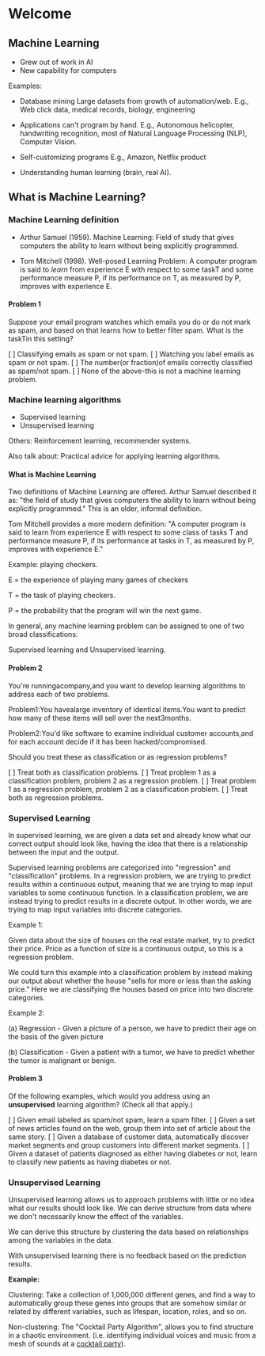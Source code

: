 # Welcome

## Machine Learning

- Grew out of work in AI
- New capability for computers

Examples:

- Database mining
  Large datasets from growth of automation/web.
  E.g., Web click data, medical records, biology, engineering

- Applications can't program by hand.
  E.g., Autonomous helicopter, handwriting recognition, most of Natural Language Processing (NLP), Computer Vision.

- Self-customizing programs
  E.g., Amazon, Netflix product

- Understanding human learning (brain, real AI).

## What is Machine Learning?

### Machine Learning definition

- Arthur Samuel (1959). Machine Learning: Field of study that gives computers the ability to learn without being explicitly programmed.

- Tom Mitchell (1998). Well-posed Learning Problem: A computer program is said to _learn_ from experience E with respect to some taskT and some performance measure P, if its performance on T, as measured by P, improves with experience E.

#### Problem 1

Suppose your email program watches which emails you do or do not mark as spam, and based on that learns how to better filter spam. What is the taskTin this setting?

[ ] Classifying emails as spam or not spam.
[ ] Watching you label emails as spam or not spam.
[ ] The number(or fraction)of emails correctly classified as spam/not spam.
[ ] None of the above-this is not a machine learning problem.

### Machine learning algorithms

- Supervised learning
- Unsupervised learning

Others: Reinforcement learning, recommender systems.

Also talk about: Practical advice for applying learning algorithms.

#### What is Machine Learning

Two definitions of Machine Learning are offered. Arthur Samuel described it as: "the field of study that gives computers the ability to learn without being explicitly programmed." This is an older, informal definition.

Tom Mitchell provides a more modern definition: "A computer program is said to learn from experience E with respect to some class of tasks T and performance measure P, if its performance at tasks in T, as measured by P, improves with experience E."

Example: playing checkers.

E = the experience of playing many games of checkers

T = the task of playing checkers.

P = the probability that the program will win the next game.

In general, any machine learning problem can be assigned to one of two broad classifications:

Supervised learning and Unsupervised learning.

#### Problem 2

You're runningacompany,and you want to develop learning algorithms to address each
of two problems.

Problem1:You havealarge inventory of identical items.You want to predict how many
of these items will sell over the next3months.

Problem2:You'd like software to examine individual customer accounts,and for each
account decide if it has been hacked/compromised.

Should you treat these as classification or as regression problems?

[ ] Treat both as classification problems.
[ ] Treat problem 1 as a classification problem, problem 2 as a regression problem.
[ ] Treat problem 1 as a regression problem, problem 2 as a classification problem.
[ ] Treat both as regression problems.

### Supervised Learning

In supervised learning, we are given a data set and already know what our correct output should look like, having the idea that there is a relationship between the input and the output.

Supervised learning problems are categorized into "regression" and "classification" problems. In a regression problem, we are trying to predict results within a continuous output, meaning that we are trying to map input variables to some continuous function. In a classification problem, we are instead trying to predict results in a discrete output. In other words, we are trying to map input variables into discrete categories.

Example 1:

Given data about the size of houses on the real estate market, try to predict their price. Price as a function of size is a continuous output, so this is a regression problem.

We could turn this example into a classification problem by instead making our output about whether the house "sells for more or less than the asking price." Here we are classifying the houses based on price into two discrete categories.

Example 2:

(a) Regression - Given a picture of a person, we have to predict their age on the basis of the given picture

(b) Classification - Given a patient with a tumor, we have to predict whether the tumor is malignant or benign.

#### Problem 3

Of the following examples, which would you address using an **unsupervised** learning algorithm? (Check all that apply.)

[ ] Given email labeled as spam/not spam, learn a spam filter.
[ ] Given a set of news articles found on the web, group them into set of article about the same story.
[ ] Given a database of customer data, automatically discover market segments and group customers into different market segments.
[ ] Given a dataset of patients diagnosed as either having diabetes or not, learn to classify new patients as having diabetes or not.

### Unsupervised Learning

Unsupervised learning allows us to approach problems with little or no idea what our results should look like. We can derive structure from data where we don't necessarily know the effect of the variables.

We can derive this structure by clustering the data based on relationships among the variables in the data.

With unsupervised learning there is no feedback based on the prediction results.

**Example:**

Clustering: Take a collection of 1,000,000 different genes, and find a way to automatically group these genes into groups that are somehow similar or related by different variables, such as lifespan, location, roles, and so on.

Non-clustering: The "Cocktail Party Algorithm", allows you to find structure in a chaotic environment. (i.e. identifying individual voices and music from a mesh of sounds at a [cocktail party](https://en.wikipedia.org/wiki/Cocktail_party_effect)).

